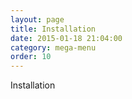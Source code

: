 ```yaml
---
layout: page
title: Installation
date: 2015-01-18 21:04:00
category: mega-menu
order: 10
---
```


Installation